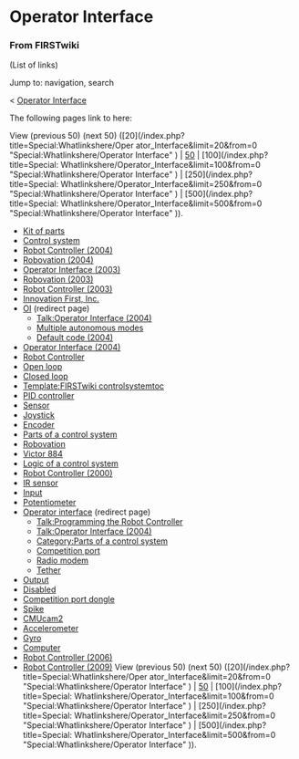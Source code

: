 # Operator Interface

### From FIRSTwiki

(List of links)

Jump to: navigation, search

&lt; [Operator Interface](/index.php?title=Operator_Interface&redirect=no
"Operator Interface" )  

The following pages link to here:

View (previous 50) (next 50) ([20](/index.php?title=Special:Whatlinkshere/Oper
ator_Interface&limit=20&from=0 "Special:Whatlinkshere/Operator Interface" ) |
[50](/index.php?title=Special:Whatlinkshere/Operator_Interface&limit=50&from=0
"Special:Whatlinkshere/Operator Interface" ) | [100](/index.php?title=Special:
Whatlinkshere/Operator_Interface&limit=100&from=0
"Special:Whatlinkshere/Operator Interface" ) | [250](/index.php?title=Special:
Whatlinkshere/Operator_Interface&limit=250&from=0
"Special:Whatlinkshere/Operator Interface" ) | [500](/index.php?title=Special:
Whatlinkshere/Operator_Interface&limit=500&from=0
"Special:Whatlinkshere/Operator Interface" )).

  * [Kit of parts](/index.php/Kit_of_parts "Kit of parts" )
  * [Control system](/index.php/Control_system "Control system" )
  * [Robot Controller (2004)](/index.php/Robot_Controller_%282004%29 "Robot Controller \(2004\)" )
  * [Robovation (2004)](/index.php/Robovation_%282004%29 "Robovation \(2004\)" )
  * [Operator Interface (2003)](/index.php/Operator_Interface_%282003%29 "Operator Interface \(2003\)" )
  * [Robovation (2003)](/index.php/Robovation_%282003%29 "Robovation \(2003\)" )
  * [Robot Controller (2003)](/index.php/Robot_Controller_%282003%29 "Robot Controller \(2003\)" )
  * [Innovation First, Inc.](/index.php/Innovation_First%2C_Inc. "Innovation First, Inc." )
  * [OI](/index.php?title=OI&redirect=no "OI" ) (redirect page) 
    * [Talk:Operator Interface (2004)](/index.php/Talk:Operator_Interface_%282004%29 "Talk:Operator Interface \(2004\)" )
    * [Multiple autonomous modes](/index.php/Multiple_autonomous_modes "Multiple autonomous modes" )
    * [Default code (2004)](/index.php/Default_code_%282004%29 "Default code \(2004\)" )
  * [Operator Interface (2004)](/index.php/Operator_Interface_%282004%29 "Operator Interface \(2004\)" )
  * [Robot Controller](/index.php/Robot_Controller "Robot Controller" )
  * [Open loop](/index.php/Open_loop "Open loop" )
  * [Closed loop](/index.php/Closed_loop "Closed loop" )
  * [Template:FIRSTwiki controlsystemtoc](/index.php/Template:FIRSTwiki_controlsystemtoc "Template:FIRSTwiki controlsystemtoc" )
  * [PID controller](/index.php/PID_controller "PID controller" )
  * [Sensor](/index.php/Sensor "Sensor" )
  * [Joystick](/index.php/Joystick "Joystick" )
  * [Encoder](/index.php/Encoder "Encoder" )
  * [Parts of a control system](/index.php/Parts_of_a_control_system "Parts of a control system" )
  * [Robovation](/index.php/Robovation "Robovation" )
  * [Victor 884](/index.php/Victor_884 "Victor 884" )
  * [Logic of a control system](/index.php/Logic_of_a_control_system "Logic of a control system" )
  * [Robot Controller (2000)](/index.php/Robot_Controller_%282000%29 "Robot Controller \(2000\)" )
  * [IR sensor](/index.php/IR_sensor "IR sensor" )
  * [Input](/index.php/Input "Input" )
  * [Potentiometer](/index.php/Potentiometer "Potentiometer" )
  * [Operator interface](/index.php?title=Operator_interface&redirect=no "Operator interface" ) (redirect page) 
    * [Talk:Programming the Robot Controller](/index.php/Talk:Programming_the_Robot_Controller "Talk:Programming the Robot Controller" )
    * [Talk:Operator Interface (2004)](/index.php/Talk:Operator_Interface_%282004%29 "Talk:Operator Interface \(2004\)" )
    * [Category:Parts of a control system](/index.php/Category:Parts_of_a_control_system "Category:Parts of a control system" )
    * [Competition port](/index.php/Competition_port "Competition port" )
    * [Radio modem](/index.php/Radio_modem "Radio modem" )
    * [Tether](/index.php/Tether "Tether" )
  * [Output](/index.php/Output "Output" )
  * [Disabled](/index.php/Disabled "Disabled" )
  * [Competition port dongle](/index.php/Competition_port_dongle "Competition port dongle" )
  * [Spike](/index.php/Spike "Spike" )
  * [CMUcam2](/index.php/CMUcam2 "CMUcam2" )
  * [Accelerometer](/index.php/Accelerometer "Accelerometer" )
  * [Gyro](/index.php/Gyro "Gyro" )
  * [Computer](/index.php/Computer "Computer" )
  * [Robot Controller (2006)](/index.php/Robot_Controller_%282006%29 "Robot Controller \(2006\)" )
  * [Robot Controller (2009)](/index.php/Robot_Controller_%282009%29 "Robot Controller \(2009\)" )
View (previous 50) (next 50) ([20](/index.php?title=Special:Whatlinkshere/Oper
ator_Interface&limit=20&from=0 "Special:Whatlinkshere/Operator Interface" ) |
[50](/index.php?title=Special:Whatlinkshere/Operator_Interface&limit=50&from=0
"Special:Whatlinkshere/Operator Interface" ) | [100](/index.php?title=Special:
Whatlinkshere/Operator_Interface&limit=100&from=0
"Special:Whatlinkshere/Operator Interface" ) | [250](/index.php?title=Special:
Whatlinkshere/Operator_Interface&limit=250&from=0
"Special:Whatlinkshere/Operator Interface" ) | [500](/index.php?title=Special:
Whatlinkshere/Operator_Interface&limit=500&from=0
"Special:Whatlinkshere/Operator Interface" )).

